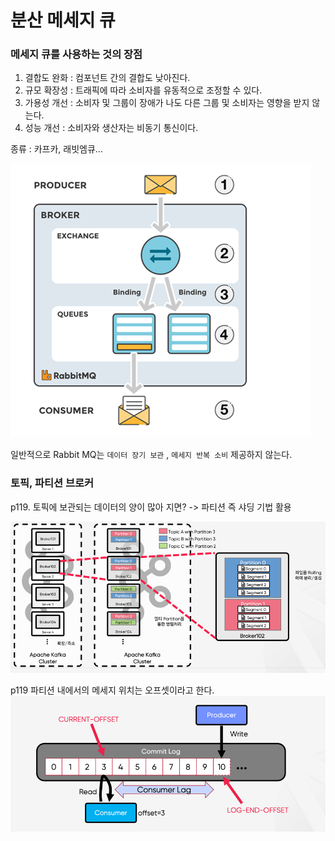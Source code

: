 # 분산 메세지 큐

### 메세지 큐를 사용하는 것의 장점

1. 결합도 완화 : 컴포넌트 간의 결합도 낮아진다.
2. 규모 확장성 : 트래픽에 따라 소비자를 유동적으로 조정할 수 있다.
3. 가용성 개선 : 소비자 및 그룹이 장애가 나도 다른 그룹 및 소비자는 영향을 받지 않는다.
4. 성능 개선  : 소비자와 생산자는 비동기 통신이다.

종류 : 카프카, 래빗엠큐...

![img.png](img.png)

일반적으로 Rabbit MQ는 `데이터 장기 보관` , `메세지 반복 소비` 제공하지 않는다.

### 토픽, 파티션 브로커

p119. 토픽에 보관되는 데이터의 양이 많아 지면? -> 파티션 즉 샤딩 기법 활용

![img_1.png](img_1.png)

p119 파티션 내에서의 메세지 위치는 오프셋이라고 한다.
![img_2.png](img_2.png)